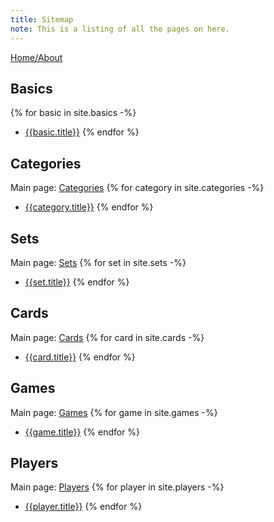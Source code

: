 ```yaml
---
title: Sitemap
note: This is a listing of all the pages on here.
---
```

[Home/About](/)

## Basics
{% for basic in site.basics -%}
* [{{basic.title}}]({{basic.url}})
{% endfor %}

## Categories
Main page: [Categories](/categories.html)
{% for category in site.categories -%}
* [{{category.title}}]({{category.url}})
{% endfor %}

## Sets
Main page: [Sets](/sets.html)
{% for set in site.sets -%}
* [{{set.title}}]({{set.url}})
{% endfor %}

## Cards
Main page: [Cards](/cards.html)
{% for card in site.cards -%}
* [{{card.title}}]({{card.url}})
{% endfor %}

## Games
Main page: [Games](/games.html)
{% for game in site.games -%}
* [{{game.title}}]({{game.url}})
{% endfor %}

## Players
Main page: [Players](/players.html)
{% for player in site.players -%}
* [{{player.title}}]({{player.url}})
{% endfor %}
